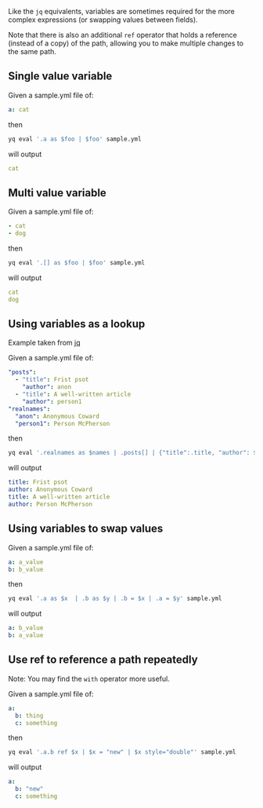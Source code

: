 Like the `jq` equivalents, variables are sometimes required for the more complex expressions (or swapping values between fields).

Note that there is also an additional `ref` operator that holds a reference (instead of a copy) of the path, allowing you to make multiple changes to the same path.

## Single value variable
Given a sample.yml file of:
```yaml
a: cat
```
then
```bash
yq eval '.a as $foo | $foo' sample.yml
```
will output
```yaml
cat
```

## Multi value variable
Given a sample.yml file of:
```yaml
- cat
- dog
```
then
```bash
yq eval '.[] as $foo | $foo' sample.yml
```
will output
```yaml
cat
dog
```

## Using variables as a lookup
Example taken from [jq](https://stedolan.github.io/jq/manual/#Variable/SymbolicBindingOperator:...as$identifier|...)

Given a sample.yml file of:
```yaml
"posts":
  - "title": Frist psot
    "author": anon
  - "title": A well-written article
    "author": person1
"realnames":
  "anon": Anonymous Coward
  "person1": Person McPherson
```
then
```bash
yq eval '.realnames as $names | .posts[] | {"title":.title, "author": $names[.author]}' sample.yml
```
will output
```yaml
title: Frist psot
author: Anonymous Coward
title: A well-written article
author: Person McPherson
```

## Using variables to swap values
Given a sample.yml file of:
```yaml
a: a_value
b: b_value
```
then
```bash
yq eval '.a as $x  | .b as $y | .b = $x | .a = $y' sample.yml
```
will output
```yaml
a: b_value
b: a_value
```

## Use ref to reference a path repeatedly
Note: You may find the `with` operator more useful.

Given a sample.yml file of:
```yaml
a:
  b: thing
  c: something
```
then
```bash
yq eval '.a.b ref $x | $x = "new" | $x style="double"' sample.yml
```
will output
```yaml
a:
  b: "new"
  c: something
```

